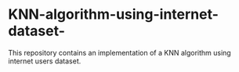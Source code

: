 # KNN-algorithm-using-internet-dataset-
This repository contains an implementation of a KNN algorithm using internet users dataset. 
